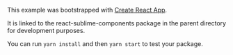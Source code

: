 This example was bootstrapped with [Create React App](https://github.com/facebook/create-react-app).

It is linked to the react-sublime-components package in the parent directory for development purposes.

You can run `yarn install` and then `yarn start` to test your package.
